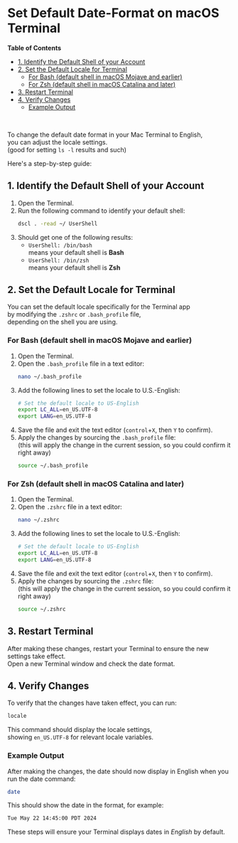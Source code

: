 # Set Default Date-Format on macOS Terminal <!-- omit in toc -->

**Table of Contents**
- [1. Identify the Default Shell of your Account](#1-identify-the-default-shell-of-your-account)
- [2. Set the Default Locale for Terminal](#2-set-the-default-locale-for-terminal)
  - [For Bash (default shell in macOS Mojave and earlier)](#for-bash-default-shell-in-macos-mojave-and-earlier)
  - [For Zsh (default shell in macOS Catalina and later)](#for-zsh-default-shell-in-macos-catalina-and-later)
- [3. Restart Terminal](#3-restart-terminal)
- [4. Verify Changes](#4-verify-changes)
  - [Example Output](#example-output)

&nbsp;

To change the default date format in your Mac Terminal to English, \
you can adjust the locale settings. \
(good for setting `ls -l` results and such)

Here's a step-by-step guide:

## 1. Identify the Default Shell of your Account

1. Open the Terminal.
2. Run the following command to identify your default shell:
    ```sh
    dscl . -read ~/ UserShell
    ```
3. Should get one of the following results:
   - `UserShell: /bin/bash` \
      means your default shell is **Bash**
   - `UserShell: /bin/zsh` \
      means your default shell is **Zsh**

## 2. Set the Default Locale for Terminal

You can set the default locale specifically for the Terminal app \
by modifying the `.zshrc` or `.bash_profile` file, \
depending on the shell you are using.

### For Bash (default shell in macOS Mojave and earlier)

1. Open the Terminal.
2. Open the `.bash_profile` file in a text editor:
    ```sh
    nano ~/.bash_profile
    ```
3. Add the following lines to set the locale to U.S.-English:
    ```sh
    # Set the default locale to US-English
    export LC_ALL=en_US.UTF-8
    export LANG=en_US.UTF-8
    ```
4. Save the file and exit the text editor (`control`+`X`, then `Y` to confirm).
5. Apply the changes by sourcing the `.bash_profile` file: \
   (this will apply the change in the current session, so you could confirm it right away)
    ```sh
    source ~/.bash_profile
    ```

### For Zsh (default shell in macOS Catalina and later)

1. Open the Terminal.
2. Open the `.zshrc` file in a text editor:
    ```sh
    nano ~/.zshrc
    ```
3. Add the following lines to set the locale to U.S.-English:
    ```sh
    # Set the default locale to US-English
    export LC_ALL=en_US.UTF-8
    export LANG=en_US.UTF-8
    ```
4. Save the file and exit the text editor (`control`+`X`, then `Y` to confirm).
5. Apply the changes by sourcing the `.zshrc` file: \
   (this will apply the change in the current session, so you could confirm it right away)
    ```sh
    source ~/.zshrc
    ```

## 3. Restart Terminal

After making these changes, restart your Terminal to ensure the new settings take effect. \
Open a new Terminal window and check the date format.

## 4. Verify Changes

To verify that the changes have taken effect, you can run:

```sh
locale
```
This command should display the locale settings, \
showing `en_US.UTF-8` for relevant locale variables.

### Example Output

After making the changes, the date should now display in English when you run the date command:

```sh
date
```

This should show the date in the format, for example:

```sh
Tue May 22 14:45:00 PDT 2024
```

These steps will ensure your Terminal displays dates in *English* by default.

&nbsp;

